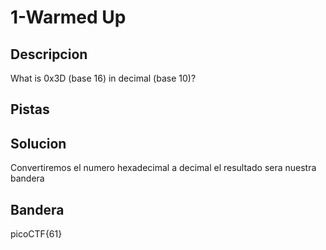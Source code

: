 
# 1-Warmed Up
## Descripcion
What is 0x3D (base 16) in decimal (base 10)?

## Pistas

## Solucion
Convertiremos el numero hexadecimal a decimal el resultado sera nuestra bandera

## Bandera
picoCTF{61}